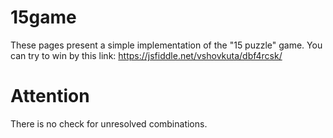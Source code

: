 # 15game
These pages present a simple implementation of the "15 puzzle" game.
You can try to win by this link:  https://jsfiddle.net/vshovkuta/dbf4rcsk/

# Attention
There is no check for unresolved combinations.
